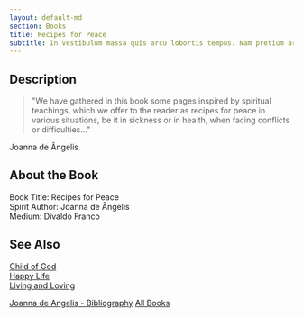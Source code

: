 ```yaml
---
layout: default-md
section: Books
title: Recipes for Peace
subtitle: In vestibulum massa quis arcu lobortis tempus. Nam pretium arcu in odio vulputate luctus.
---
```


## Description
> "We have gathered in this book some pages inspired by spiritual teachings, which we offer to the reader as recipes for peace in various situations, be it in sickness or in health, when facing conflicts or difficulties…"

Joanna de Ângelis


## About the Book
Book Title: Recipes for Peace  
Spirit Author: Joanna de Ângelis  
Medium: Divaldo Franco    


## See Also
[Child of God](child-of-god)  
[Happy Life](happy-life)  
[Living and Loving](living-and-loving)  



<a href="/books/joanna-de-angelis" class="button">Joanna de Angelis - Bibliography</a>
<a href="/books" class="button">All Books</a>
